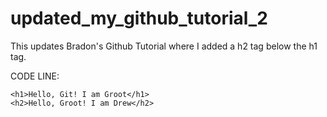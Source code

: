 # updated_my_github_tutorial_2

This updates Bradon's Github Tutorial where I added a h2 tag below the h1 tag.

CODE LINE:
```
<h1>Hello, Git! I am Groot</h1>
<h2>Hello, Groot! I am Drew</h2>
```